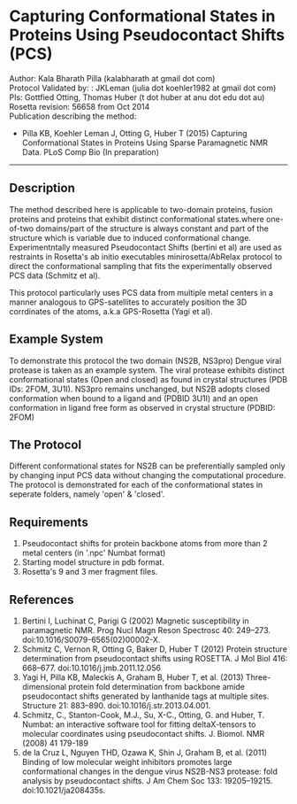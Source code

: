 Capturing Conformational States in Proteins Using Pseudocontact Shifts (PCS)
============================================================================

Author: Kala Bharath Pilla (kalabharath at gmail dot com)  
Protocol Validated by: : JKLeman (julia dot koehler1982 at gmail dot com)  
PIs: Gottfied Otting, Thomas Huber (t dot huber at anu dot edu dot au)  
Rosetta revision: 56658 from Oct 2014  
Publication describing the method:

* Pilla KB, Koehler Leman J, Otting G, Huber T (2015) Capturing Conformational 
  States in Proteins Using Sparse Paramagnetic NMR Data. PLoS Comp Bio (In 
  preparation)

---

Description
-----------

The method described here is applicable to two-domain proteins, fusion proteins and proteins that exhibit distinct conformational states.where  one-of-two domains/part of the structure is always constant and part of the structure which is variable due to induced conformational change. Experimentntally measured Pseudocontact Shifts (bertini et al) are used as restraints in Rosetta's ab initio executables minirosetta/AbRelax protocol to direct the conformational sampling that fits the experimentally observed PCS data (Schmitz et al).

This protocol particularly uses PCS data from multiple metal centers in a manner analogous to GPS-satellites to accurately position the 3D corrdinates of the atoms, a.k.a GPS-Rosetta (Yagi et al).

Example System
--------------

To demonstrate this protocol the two domain (NS2B, NS3pro) Dengue viral protease is taken as an example system. The viral protease exhibits distinct conformational states (Open and closed) as found in crystal structures (PDB IDs: 2FOM, 3U1I). NS3pro remains unchanged, but NS2B adopts closed conformation when bound to a ligand and (PDBID 3U1I) and an open conformation in ligand free form as observed in crystal structure (PDBID: 2FOM)

The Protocol
------------

Different conformational states for NS2B can be preferentially sampled only by changing input PCS data without changing the computational procedure. The protocol is demonstrated for each of the conformational states in seperate folders, namely 'open' & 'closed'.


Requirements
------------

1. Pseudocontact shifts for protein backbone atoms from more than 2 metal centers (in '.npc' Numbat format)
2. Starting model structure in pdb format.
3. Rosetta's 9 and 3 mer fragment files.

References
----------

1. Bertini I, Luchinat C, Parigi G (2002) Magnetic susceptibility in paramagnetic NMR. Prog Nucl Magn Reson Spectrosc 40: 249–273. doi:10.1016/S0079-6565(02)00002-X.
2. Schmitz C, Vernon R, Otting G, Baker D, Huber T (2012) Protein structure determination from pseudocontact shifts using ROSETTA. J Mol Biol 416: 668–677. doi:10.1016/j.jmb.2011.12.056
3. Yagi H, Pilla KB, Maleckis A, Graham B, Huber T, et al. (2013) Three-dimensional protein fold determination from backbone amide pseudocontact shifts generated by lanthanide tags at multiple sites. Structure 21: 883–890. doi:10.1016/j.str.2013.04.001.
4. Schmitz, C., Stanton-Cook, M.J., Su, X-C., Otting, G. and Huber, T. Numbat: an interactive software tool for fitting deltaX-tensors to molecular coordinates using pseudocontact shifts. J. Biomol. NMR (2008) 41 179-189
5. de la Cruz L, Nguyen THD, Ozawa K, Shin J, Graham B, et al. (2011) Binding of low molecular weight inhibitors promotes large conformational changes in the dengue virus NS2B-NS3 protease: fold analysis by pseudocontact shifts. J Am Chem Soc 133: 19205–19215. doi:10.1021/ja208435s.

